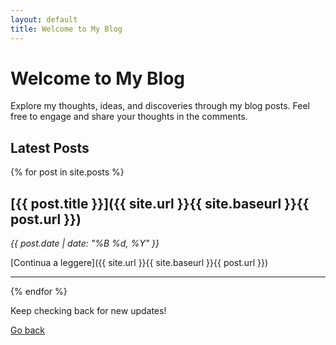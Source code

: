 ```yaml
---
layout: default
title: Welcome to My Blog
---
```


# Welcome to My Blog

Explore my thoughts, ideas, and discoveries through my blog posts. Feel free to engage and share your thoughts in the comments.

## Latest Posts

{% for post in site.posts %}

## [{{ post.title }}]({{ site.url }}{{ site.baseurl }}{{ post.url }})

_{{ post.date | date: "%B %d, %Y" }}_

[Continua a leggere]({{ site.url }}{{ site.baseurl }}{{ post.url }})

---

{% endfor %}

Keep checking back for new updates!

[Go back](./)
